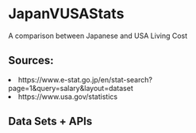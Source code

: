 # JapanVUSAStats
A comparison between Japanese and USA Living Cost

<h2>Sources:</h1>
    <li>https://www.e-stat.go.jp/en/stat-search?page=1&query=salary&layout=dataset</li>
    <li>https://www.usa.gov/statistics</li>
    
<h2>Data Sets + APIs</h2>
